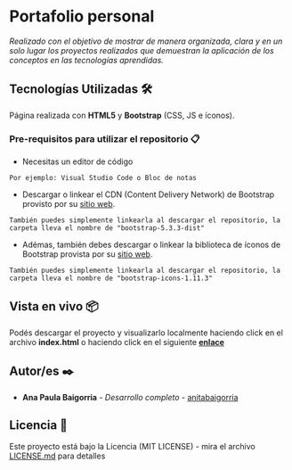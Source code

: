 # Portafolio personal

_Realizado con el objetivo de mostrar de manera organizada, clara y en un solo lugar los proyectos realizados que demuestran la aplicación de los conceptos en las tecnologías aprendidas._

## Tecnologías Utilizadas 🛠️

Página realizada con **HTML5** y **Bootstrap** (CSS, JS e íconos).

### Pre-requisitos para utilizar el repositorio 📋

* Necesitas un editor de código

```
Por ejemplo: Visual Studio Code o Bloc de notas
```

* Descargar o linkear el CDN (Content Delivery Network) de Bootstrap provisto por su [sitio web](https://getbootstrap.esdocu.com/docs/5.3/getting-started/download/).

```
También puedes simplemente linkearla al descargar el repositorio, la carpeta lleva el nombre de "bootstrap-5.3.3-dist"
```

* Adémas, también debes descargar o linkear la biblioteca de íconos de Bootstrap provista por su [sitio web](https://icons.getbootstrap.com/).

```
También puedes simplemente linkearla al descargar el repositorio, la carpeta lleva el nombre de "bootstrap-icons-1.11.3"
```


## Vista en vivo 📦

Podés descargar el proyecto y visualizarlo localmente haciendo click en el archivo **index.html** o haciendo click en el siguiente **[enlace](https://github.com/anitabaigorria/mi-portafolio)**

## Autor/es ✒️

* **Ana Paula Baigorria** - *Desarrollo completo* - [anitabaigorria](https://github.com/anitabaigorria)


## Licencia 📄

Este proyecto está bajo la Licencia (MIT LICENSE) - mira el archivo [LICENSE.md](LICENSE.txt) para detalles